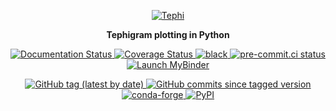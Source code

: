<p align="center">
<a href="https://tephi.readthedocs.io/en/latest/">
    <img src="https://scitools.github.io/tephi/tephi-logo-200-137.png" alt="Tephi">
</a>
</p>

<p align="center"><strong>Tephigram plotting in Python</strong></p>

<p align="center">
  <a href="https://readthedocs.org/projects/tephi/">
    <img src="https://readthedocs.org/projects/tephi/badge/?version=latest"
         alt="Documentation Status" />
  </a>
  <a href="https://coveralls.io/github/SciTools/tephi?branch=main">
    <img src="https://coveralls.io/repos/github/SciTools/tephi/badge.svg?branch=main"
         alt="Coverage Status" />
  </a>
  <a href="https://github.com/psf/black">
    <img src="https://img.shields.io/badge/code/style-black-000000.svg"
         alt="black" />
  </a>
  <a href="https://results.pre-commit.ci/latest/github/SciTools/tephi/main">
    <img src="https://results.pre-commit.ci/badge/github/SciTools/tephi/main.svg"
         alt="pre-commit.ci status">
  </a>
  <a href="https://mybinder.org/v2/gh/SciTools/tephi/main?filepath=index.ipynb">
    <img src="https://mybinder.org/badge_logo.svg"
         alt="Launch MyBinder" />
  </a>
</p>

<p align="center">
  <a href="https://github.com/SciTools/tephi/releases">
    <img src="https://img.shields.io/github/v/tag/scitools/tephi?color=orange"
         alt="GitHub tag (latest by date)" />
    </a>
  <a href="https://github.com/SciTools/tephi/commits/main">
    <img src="https://img.shields.io/github/commits-since/scitools/tephi/latest/main"
         alt="GitHub commits since tagged version" />
  </a>
  <a href="https://anaconda.org/conda-forge/tephi">
    <img src="https://img.shields.io/conda/vn/conda-forge/tephi"
         alt="conda-forge" />
  </a>
  <a href="https://pypi.org/project/tephi/">
    <img src="https://img.shields.io/pypi/v/tephi"
         alt="PyPI" />
  </a>
</p>

<br>
